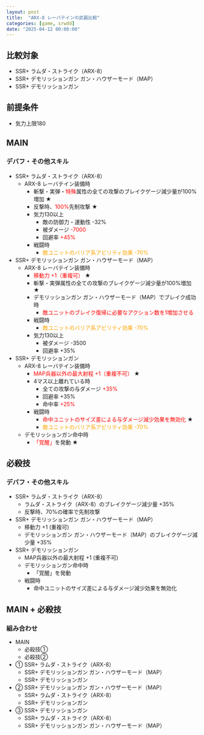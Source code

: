 ```yaml
---
layout: post
title:  "ARX-8 レーバテインの武器比較"
categories: [game, srwdd]
date: "2025-04-12 00:00:00"
---
```


<script>
  const MAX_KIRYOKU = (180 - 100) / 10;
  const NUMBER_OF_BATTLES = 5;
</script>


## 比較対象

- SSR+ ラムダ・ストライク（ARX-8）
- SSR+ デモリッションガン ガン・ハウザーモード（MAP）
- SSR+ デモリッションガン

## 前提条件
- 気力上限180

## MAIN

### デバフ・その他スキル

- SSR+ ラムダ・ストライク（ARX-8）
  - ARX-8 レーバテイン装備時
    - 斬撃・実弾・<span style="color: red;">特殊</span>属性の全ての攻撃のブレイクゲージ減少量が100%増加 ★
    - 反撃時、<span style="color: red;">100%</span>先制攻撃 ★
    - 気力130以上
      - 敵の防御力・運動性 -32%
      - 被ダメージ <span style="color: red;">-7000</span>
      - 回避率 <span style="color: red;">+45%</span>
    - 戦闘時
      - <span style="color: orange;">敵ユニットのバリア系アビリティ効果 -70%</span>
- SSR+ デモリッションガン ガン・ハウザーモード（MAP）
  - ARX-8 レーバテイン装備時
    - <span style="color: red;">移動力 +1（重複可）</span> ★
    - 斬撃・実弾属性の全ての攻撃のブレイクゲージ減少量が100%増加 ★
    - デモリッションガン ガン・ハウザーモード（MAP）でブレイク成功時
      - <span style="color: red;">敵ユニットのブレイク復帰に必要なアクション数を1増加させる</span>
    - 戦闘時
      - <span style="color: orange;">敵ユニットのバリア系アビリティ効果 -70%</span>
    - 気力130以上
      - 被ダメージ -3500
      - 回避率 +35%
- SSR+ デモリッションガン
  - ARX-8 レーバテイン装備時
    - <span style="color: red;">MAP兵器以外の最大射程 +1（重複不可）</span> ★
    - 4マス以上離れている時
      - 全ての攻撃の与ダメージ <span style="color: red;">+35%</span>
      - 回避率 +35%
      - 命中率 <span style="color: red;">+25%</span>
    - 戦闘時
      - <span style="color: red;">命中ユニットのサイズ差による与ダメージ減少効果を無効化</span> ★
      - <span style="color: orange;">敵ユニットのバリア系アビリティ効果 -70%</span>
  - デモリッションガン命中時
    - <span style="color: red;">「覚醒」</span>を発動 ★

<canvas id="chart-1" style="background-color: #fff"></canvas>

<script src="https://cdn.jsdelivr.net/npm/chart.js"></script>
<script>
    // chart
    const ctx1 = document.getElementById('chart-1');
    new Chart(ctx1, {
        type: 'radar',
        data: {
            labels: ["HP", "攻撃力", "防御力", "照準値", "運動性", "必殺技威力"],
            datasets: [
                {
                    label: "ラムダ・ストライク（ARX-8）",
                    data: [
                        /*     HP   */    0,
                        /*   攻撃力  */ 25.5 + 8 * MAX_KIRYOKU,
                        /*   防御力  */    0,
                        /*   照準値  */ 25.5 + 7 * MAX_KIRYOKU,
                        /*   運動性  */ 25.5 + 8 * MAX_KIRYOKU,
                        /* 必殺技威力 */  8.5
                    ]
                },
                {
                    label: "デモリッションガン ガン・ハウザーモード（MAP）",
                    data: [
                       /*     HP    */    0,
                       /*    攻撃力  */ 23.5 + 8 * MAX_KIRYOKU,
                       /*    防御力  */    0,
                       /*    照準値  */ 23.5 + 6 * MAX_KIRYOKU,
                       /*    運動性  */ 23.5 + 8 * MAX_KIRYOKU,
                       /*  必殺技威力 */  8.5
                    ]
                },
                {
                    label: "デモリッションガン",
                    data: [
                       /*     HP    */    0,
                       /*    攻撃力  */ 22.5 + 7 * MAX_KIRYOKU,
                       /*    防御力  */    0,
                       /*    照準値  */ 22.5 + 6 * MAX_KIRYOKU,
                       /*    運動性  */ 22.5 + 6 * MAX_KIRYOKU,
                       /*  必殺技威力 */    8
                    ]
                }
            ]
        }
    });
</script>

## 必殺技

### デバフ・その他スキル

- SSR+ ラムダ・ストライク（ARX-8）
  - ラムダ・ストライク（ARX-8）のブレイクゲージ減少量 +35%
  - 反撃時、70%の確率で先制攻撃
- SSR+ デモリッションガン ガン・ハウザーモード（MAP）
  - 移動力 +1 (重複可)
  - デモリッションガン ガン・ハウザーモード（MAP）のブレイクゲージ減少量 +35%
- SSR+ デモリッションガン
  - MAP兵器以外の最大射程 +1 (重複不可)
  - デモリッションガン命中時
    - 「覚醒」を発動
  - 戦闘時
    - 命中ユニットのサイズ差による与ダメージ減少効果を無効化

<canvas id="chart-2" style="background-color: #fff"></canvas>

<script src="https://cdn.jsdelivr.net/npm/chart.js"></script>
<script>
    // chart
    const ctx2 = document.getElementById('chart-2');
    new Chart(ctx2, {
        type: 'radar',
        data: {
            labels: ["HP", "攻撃力", "防御力", "照準値", "運動性", "必殺技威力"],
            datasets: [
                {
                    label: "ラムダ・ストライク（ARX-8）",
                    data: [
                        /*     HP   */    0,
                        /*   攻撃力  */    2 * MAX_KIRYOKU,
                        /*   防御力  */    0,
                        /*   照準値  */    2 * MAX_KIRYOKU,
                        /*   運動性  */    2 * MAX_KIRYOKU,
                        /* 必殺技威力 */  4.5
                    ]
                },
                {
                    label: "デモリッションガン ガン・ハウザーモード（MAP）",
                    data: [
                       /*     HP    */    0,
                       /*    攻撃力  */    2 * MAX_KIRYOKU,
                       /*    防御力  */    0,
                       /*    照準値  */    2 * MAX_KIRYOKU,
                       /*    運動性  */    2 * MAX_KIRYOKU,
                       /*  必殺技威力 */    0
                    ]
                },
                {
                    label: "デモリッションガン",
                    data: [
                       /*     HP    */    0,
                       /*    攻撃力  */    2 * MAX_KIRYOKU,
                       /*    防御力  */    0,
                       /*    照準値  */    2 * MAX_KIRYOKU,
                       /*    運動性  */    2 * MAX_KIRYOKU,
                       /*  必殺技威力 */    0
                    ]
                }
            ]
        }
    });
</script>

## MAIN + 必殺技

### 組み合わせ
- MAIN
  - 必殺技①
  - 必殺技②
- ① SSR+ ラムダ・ストライク（ARX-8）
  - SSR+ デモリッションガン ガン・ハウザーモード（MAP）
  - SSR+ デモリッションガン
- ② SSR+ デモリッションガン ガン・ハウザーモード（MAP）
  - SSR+ ラムダ・ストライク（ARX-8）
  - SSR+ デモリッションガン
- ③ SSR+ デモリッションガン
  - SSR+ ラムダ・ストライク（ARX-8）
  - SSR+ デモリッションガン ガン・ハウザーモード（MAP）

<canvas id="chart-3" style="background-color: #fff"></canvas>

<script src="https://cdn.jsdelivr.net/npm/chart.js"></script>
<script>
    // chart
    const ctx3 = document.getElementById('chart-3');
    new Chart(ctx3, {
        type: 'radar',
        data: {
            labels: ["HP", "攻撃力", "防御力", "照準値", "運動性", "必殺技威力"],
            datasets: [
                {
                    label: "ラムダ・ストライク（ARX-8）",
                    data: [
                        /*     HP   */    0,
                        /*   攻撃力  */ 25.5 + 8 * MAX_KIRYOKU + 2 * MAX_KIRYOKU + 2 * MAX_KIRYOKU,
                        /*   防御力  */    0,
                        /*   照準値  */ 25.5 + 7 * MAX_KIRYOKU + 2 * MAX_KIRYOKU + 2 * MAX_KIRYOKU,
                        /*   運動性  */ 25.5 + 8 * MAX_KIRYOKU + 2 * MAX_KIRYOKU + 2 * MAX_KIRYOKU,
                        /* 必殺技威力 */  8.5
                    ]
                },
                {
                    label: "デモリッションガン ガン・ハウザーモード（MAP）",
                    data: [
                       /*     HP    */    0,
                       /*    攻撃力  */ 23.5 + 8 * MAX_KIRYOKU + 2 * MAX_KIRYOKU + 2 * MAX_KIRYOKU,
                       /*    防御力  */    0,
                       /*    照準値  */ 23.5 + 6 * MAX_KIRYOKU + 2 * MAX_KIRYOKU + 2 * MAX_KIRYOKU,
                       /*    運動性  */ 23.5 + 8 * MAX_KIRYOKU + 2 * MAX_KIRYOKU + 2 * MAX_KIRYOKU,
                       /*  必殺技威力 */  8.5
                    ]
                },
                {
                    label: "デモリッションガン",
                    data: [
                       /*     HP    */    0,
                       /*    攻撃力  */ 22.5 + 7 * MAX_KIRYOKU + 2 * MAX_KIRYOKU + 2 * MAX_KIRYOKU,
                       /*    防御力  */    0,
                       /*    照準値  */ 22.5 + 6 * MAX_KIRYOKU + 2 * MAX_KIRYOKU + 2 * MAX_KIRYOKU,
                       /*    運動性  */ 22.5 + 6 * MAX_KIRYOKU + 2 * MAX_KIRYOKU + 2 * MAX_KIRYOKU,
                       /*  必殺技威力 */    8
                    ]
                }
            ]
        }
    });
</script>
